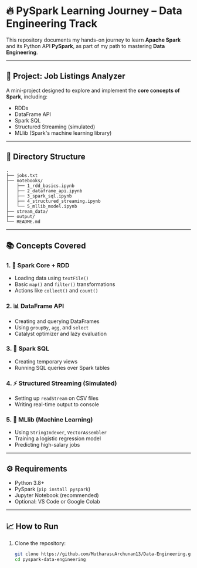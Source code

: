 # 🔥 PySpark Learning Journey – Data Engineering Track

This repository documents my hands-on journey to learn **Apache Spark** and its Python API **PySpark**, as part of my path to mastering **Data Engineering**.

---

## 🚀 Project: Job Listings Analyzer

A mini-project designed to explore and implement the **core concepts of Spark**, including:
- RDDs
- DataFrame API
- Spark SQL
- Structured Streaming (simulated)
- MLlib (Spark's machine learning library)

---

## 📁 Directory Structure
  ```plaintext
.
├── jobs.txt                 
├── notebooks/               
│   ├── 1_rdd_basics.ipynb
│   ├── 2_dataframe_api.ipynb
│   ├── 3_spark_sql.ipynb
│   ├── 4_structured_streaming.ipynb
│   └── 5_mllib_model.ipynb
├── stream_data/             
├── output/                  
└── README.md

```
---

## 📚 Concepts Covered

### 1. 🔧 Spark Core + RDD
- Loading data using `textFile()`
- Basic `map()` and `filter()` transformations
- Actions like `collect()` and `count()`

### 2. 📊 DataFrame API
- Creating and querying DataFrames
- Using `groupBy`, `agg`, and `select`
- Catalyst optimizer and lazy evaluation

### 3. 🧠 Spark SQL
- Creating temporary views
- Running SQL queries over Spark tables

### 4. ⚡ Structured Streaming (Simulated)
- Setting up `readStream` on CSV files
- Writing real-time output to console

### 5. 🤖 MLlib (Machine Learning)
- Using `StringIndexer`, `VectorAssembler`
- Training a logistic regression model
- Predicting high-salary jobs

---

## ⚙️ Requirements

- Python 3.8+
- PySpark (`pip install pyspark`)
- Jupyter Notebook (recommended)
- Optional: VS Code or Google Colab

---

## 📈 How to Run

1. Clone the repository:
   ```bash
   git clone https://github.com/MutharasuArchunan13/Data-Engineering.git
   cd pyspark-data-engineering

